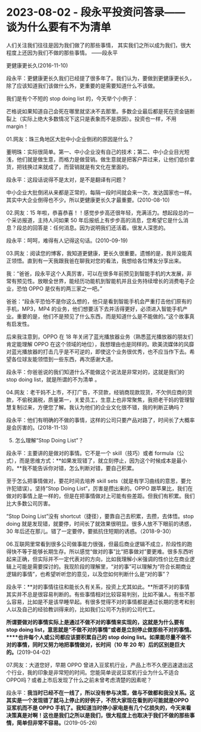 # 2023-08-02 - 段永平投资问答录——谈为什么要有不为清单

人们关注我们往往是因为我们做了的那些事情， 其实我们之所以成为我们，很大程度上还因为我们不做的那些事情。 ——段永平

更健康更长久(2016-11-10)

段永平：更健康更长久我们已经提了很多年了。我们认为，要做到更健康更长久，除了应该知道我们该做什么外，更重要的是需要知道什么不该做。

我们是有个不短的 stop doing list 的，今天举个小例子：

芒格说如果知道自己会死在哪里就坚决不去那里。多数企业最后都是死在资金链断裂上（实际上绝大多数情况下这只是表象而不是原因）。投资也一样，不用margin！

01.网友：珠三角地区大批中小企业倒闭的原因是什么？

董明珠：实际很简单。第一、中小企业没有自己的技术；第二、中小企业目光短浅，他们就是做生意，而格力是做营销。做生意就是把客户弄过来，让他们低价拿货，把钱换过来就成了，而营销就是有文化在里面的。

段永平：这段话说得不是太对，是不是翻译有问题？

中小企业大批倒闭从来都是正常的，每隔一段时间就会来一次，发达国家也一样。其实中大企业倒得也不少。所以更健康更长久才最重要。(2010-08-10)

02.网友：15 年啦，恭喜恭喜！！感觉步步高还很年轻，充满活力。想起段总的一个采访报道，主持人问如果 50 年后报纸上有步步高的消息，您希望它是什么消息？段总的回答是：任何消息。因为说明我们还活着。很发人深思的。

段永平：呵呵，难得有人记得这句话。(2010-09-19)

03.网友：阅读您的博客，我知道更健康，更长久很重要。遗憾的是，我并没能真正领悟。直到有一天我跟我爸在聊我对您的看法，我想给各位博友分享出来。

我：“爸爸，段永平这个人真厉害，可以在很多年前预见到智能手机的大发展，非常有预见性。放眼全世界，能经历功能机到智能机并且业务持续增长的消费电子企业，恐怕 OPPO 是仅有的两三家之一吧。”

爸爸：“段永平恐怕不是你这么想的，他只是看到智能手机会严重打击他们原有的手机，MP3，MP4 的业务，他们想要活下去并活得更好，必须进入智能手机产业。重要的是，他们不是预见了什么东西，而是知道什么是不能做的。”这个故事真有启发性。

后来我注意到，OPPO 在 18 年关闭了蓝光播放器业务（熟悉蓝光播放器的朋友们肯定能理解 OPPO 在这个领域的地位），我想理由也是同样的。欧美流媒体的风靡对蓝光播放器的打击几乎是不可逆的，即使这个业务很优秀，也不应当作下去。希望各位球友能领悟到一些东西，再次感谢大道。

段永平：你爸爸说的我们知道什么不能做这个说法是非常对的，这就是我们的stop doing list，就是所谓的不为清单 。

04.网友：老干妈不上市，不打广告，不贷款，经销商现款现货，不欠供应商的货款，不偷税漏税，质量第一，关爱员工，生意上也非常聚焦，我把老干妈的管理智慧复制过来，方便您了解。我认为他们的企业文化很不错，我的判断正确吗？

段永平：他们有明确的不做的事情，这样的公司只要产品对路了，时间长了大概率是会厉害的。(2018-11-13)

05. 怎么理解“Stop Doing List”？

段永平：主要讲的是做对的事情。它不是一个 skill（技巧）或者 formula（公式），而是思维方式：**如果发现错了，就立刻停止，因为这个时候成本是最小的。**我不能告诉你对错，怎么判断对错，要自己积累。

至于怎么把事情做对，要花时间去培养 skill sets（就是有学习曲线的意思，要允许犯错误）。坚持“Stop Doing List”，厉害是攒出来的。OPPO 跟苹果比，我们在做对的事情上是一样的，但是在把事情做对上可能有些差距。但我们有积累。我们比大多数公司厉害。

“Stop Doing List”没有 shortcut（捷径），要靠自己去积累，去攒，去体悟。stop doing 就是发现错，就要停，时间长了就效果很明显。很多人放不下眼前的诱惑，30 年后还在那儿。错了一定要停，要抵抗住短期的诱惑。（2018-9-30）

06.互联网里常看到很多公司做事能力很强，但最后商业逻辑不成立，阶段性的跑得快不等于能够长期生存。所以感觉“做对的事”比“把事做对”要更难。很多东西听起来正确，但实际并不一定代表对的方向，比如我理解小米强调的性价比在商业逻辑上可能是需要探讨的。我现阶段的理解里，“对的事”可以理解为“符合长期商业逻辑的事情”，也希望听听您的意见，以及您如何判断什么是“对的事”？

段永平：**对的事情往往和能长久有关系，投资上尤其如此。**所谓不对的事情其实并不总是很容易判断的。有些事情相对比较容易判别，比如不骗人。有些不那么容易，比如是不是该早睡早起。有很多觉得不对的事情都是通过长期的思考和别人以及自己的经验教训得来的，比如我们公司不为别的公司代工。

**所谓要做对的事情实际上是通过不做不对的事情来实现的，这就是为什么要有 stop doing list，意思就是“不做不对的事情”或者是立刻停止做那些不对的事情。****也许每个人或公司都应该要积累自己的 stop doing list。如果能尽量不做不对的事情，同时又努力地把事情做对，长时间（10 年 20 年）后的区别是巨大的。**(2019-04-02)

07.网友：大道您好，早期 OPPO 曾进入豆浆机行业，产品上市不久便迅速退出这个行业，我的印象是非常短的时间。您能简单说说豆浆机行业为什么不适合 OPPO吗？或者上市后发现了什么之前未曾考虑清楚的因素呢？

段永平：**我当时已经不在一线了，所以没有参与决策，做与不做都和我没关系。这其实是一个发现错了就马上停止的好例子，不然大家现在看到的可能就是OPPO 豆浆机而不是 OPPO 手机了。我知道当时停小家电是有几个亿损失的，今天来看决策真是对啊！这也是我们之所以是我们，很大程度上也取决于我们不做的那些事情，简单但非常不容易。**(2019-05-26)